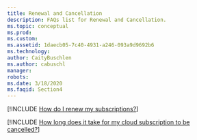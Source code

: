 ```yaml
---
title: Renewal and Cancellation
description: FAQs list for Renewal and Cancellation.
ms.topic: conceptual
ms.prod: 
ms.custom: 
ms.assetid: 1daecb05-7c40-4931-a246-093a9d9692b6
ms.technology: 
author: CaityBuschlen
ms.author: cabuschl
manager: 
robots: 
ms.date: 3/18/2020
ms.faqid: Section4
---
```


[!INCLUDE [How do I renew my subscriptions?](/includes/group4_1.md)]

[!INCLUDE [How long does it take for my cloud subscription to be cancelled?](/includes/group4_2.md)]

